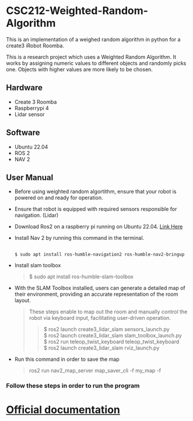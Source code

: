 # CSC212-Weighted-Random-Algorithm
This is an implementation of a weighed random algorithm in python for a create3 iRobot Roomba.

This is a research project which uses a Weighted Random Algorithm. It works by assigning numeric values to different objects and randomly picks one. Objects with higher 
values are more likely to be chosen. 

## Hardware
- Create 3 Roomba
- Raspberrypi 4
- Lidar sensor

## Software
- Ubuntu 22.04
- ROS 2
- NAV 2

## User Manual 
- Before using weighted random algortithm, ensure that your robot is powered on and ready for operation.  
- Ensure that robot is equipped with required sensors responsible for navigation.  (Lidar)
- Download Ros2 on a raspberry pi running on Ubuntu 22.04. [Link Here](https://docs.ros.org/en/crystal/Installation/Linux-Install-Binary.html)
- Install Nav 2 by running this command in the terminal.

  ##
      $ sudo apt install ros-humble-navigation2 ros-humble-nav2-bringup

- Install slam toolbox

  > $ sudo apt install ros-humble-slam-toolbox

- With the SLAM Toolbox installed, users can generate a detailed map of their environment, providing an accurate representation of the room layout.

  > These steps enable to map out the room and manually control the robot via keyboard input, facilitating user-driven operation.
  >> $ ros2 launch create3_lidar_slam sensors_launch.py  
  >> $ ros2 launch create3_lidar_slam slam_toolbox_launch.py  
  >> $ ros2 run teleop_twist_keyboard teleop_twist_keyboard  
  >> $ ros2 launch create3_lidar_slam rviz_launch.py
  >

- Run this command in order to save the map

  > ros2 run nav2_map_server map_saver_cli -f my_map -f

### Follow these steps in order to run the program

# [Official documentation](https://newdocu.netlify.app/)
